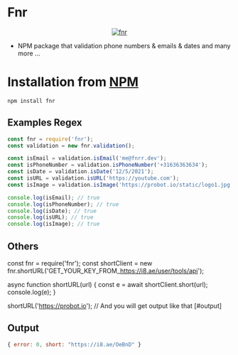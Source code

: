 # Fnr

<center>
	<a href="https://www.npmjs.com/package/fnr">
		<img alt="fnr" src="https://nodei.co/npm/fnr.png">
	</a>
</center>

* NPM package that validation phone numbers & emails & dates and many more ...

# Installation from [NPM](https://www.npmjs.com/package/fnr)

```
npm install fnr
```

## Examples Regex

```js
const fnr = require('fnr');
const validation = new fnr.validation();

const isEmail = validation.isEmail('me@fnrr.dev');
const isPhoneNumber = validation.isPhoneNumber('+31636363634');
const isDate = validation.isDate('12/5/2021');
const isURL = validation.isURL('https://youtube.com');
const isImage = validation.isImage('https://probot.io/static/logo1.jpg');

console.log(isEmail); // true
console.log(isPhoneNumber); // true
console.log(isDate); // true
console.log(isURL); // true
console.log(isImage); // true
```

## Others
const fnr = require('fnr');
const shortClient = new fnr.shortURL('GET_YOUR_KEY_FROM_https://i8.ae/user/tools/api');

async function shortURL(url) {
    const e = await shortClient.short(url);
    console.log(e);
}

shortURL('https://probot.io'); // And you will get output like that [#output]

## Output
```js
{ error: 0, short: "https://i8.ae/OeBnD" }
```